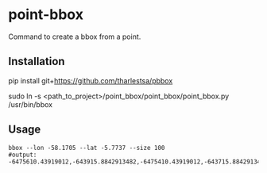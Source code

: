# point-bbox
Command to create a bbox from a point.

## Installation
pip install git+https://github.com/tharlestsa/pbbox

sudo ln -s <path_to_project>/point_bbox/point_bbox/point_bbox.py /usr/bin/bbox

## Usage

```
bbox --lon -58.1705 --lat -5.7737 --size 100
#output: -6475610.43919012,-643915.8842913482,-6475410.43919012,-643715.8842913482
```
